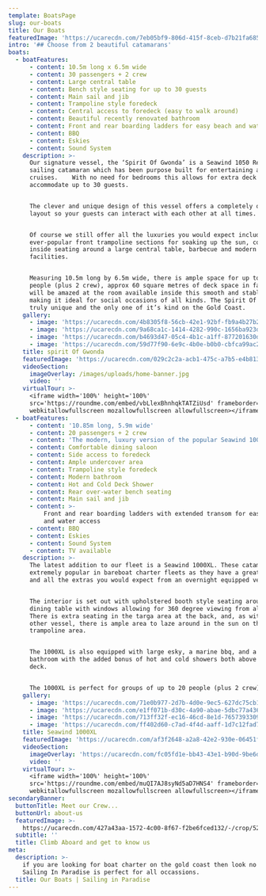 ```yaml
---
template: BoatsPage
slug: our-boats
title: Our Boats
featuredImage: 'https://ucarecdn.com/7eb05bf9-806d-415f-8ceb-d7b21fa685ce/'
intro: '## Choose from 2 beautiful catamarans'
boats:
  - boatFeatures:
      - content: 10.5m long x 6.5m wide
      - content: 30 passengers + 2 crew
      - content: Large central table
      - content: Bench style seating for up to 30 guests
      - content: Main sail and jib
      - content: Trampoline style foredeck
      - content: Central access to foredeck (easy to walk around)
      - content: Beautiful recently renovated bathroom
      - content: Front and rear boarding ladders for easy beach and water access
      - content: BBQ
      - content: Eskies
      - content: Sound System
    description: >-
      Our signature vessel, the ‘Spirit Of Gwonda’ is a Seawind 1050 Resort
      sailing catamaran which has been purpose built for entertaining and day
      cruises.    With no need for bedrooms this allows for extra deck space to
      accommodate up to 30 guests.


      The clever and unique design of this vessel offers a completely open plan
      layout so your guests can interact with each other at all times.


      Of course we still offer all the luxuries you would expect including the
      ever-popular front trampoline sections for soaking up the sun, comfortable
      inside seating around a large central table, barbecue and modern bathroom
      facilities.


      Measuring 10.5m long by 6.5m wide, there is ample space for up to 30
      people (plus 2 crew), approx 60 square metres of deck space in fact.  You
      will be amazed at the room available inside this smooth and stable boat,
      making it ideal for social occasions of all kinds. The Spirit Of Gwonda is
      truly unique and the only one of it’s kind on the Gold Coast.
    gallery:
      - image: 'https://ucarecdn.com/4b8305f8-56cb-42e1-92bf-fb9a4b27b27e/'
      - image: 'https://ucarecdn.com/9a68ca1c-1414-4282-990c-1656ba923df9/'
      - image: 'https://ucarecdn.com/b4693d47-05c4-4b1c-a1ff-877201630d9d/'
      - image: 'https://ucarecdn.com/59d77f90-6e9c-4b0e-b0b0-cbfca99ac273/'
    title: spirit Of Gwonda
    featuredImage: 'https://ucarecdn.com/029c2c2a-acb1-475c-a7b5-e4b81312a9fb/'
    videoSection:
      imageOverlay: /images/uploads/home-banner.jpg
      video: ''
    virtualTour: >-
      <iframe width='100%' height='100%'
      src='https://roundme.com/embed/vbLlexBhnhqkTATZiUsd' frameborder='0'
      webkitallowfullscreen mozallowfullscreen allowfullscreen></iframe>
  - boatFeatures:
      - content: '10.85m long, 5.9m wide'
      - content: 20 passengers + 2 crew
      - content: 'The modern, luxury version of the popular Seawind 1000 (2011 model)'
      - content: Comfortable dining saloon
      - content: Side access to foredeck
      - content: Ample undercover area
      - content: Trampoline style foredeck
      - content: Modern bathroom
      - content: Hot and Cold Deck Shower
      - content: Rear over-water bench seating
      - content: Main sail and jib
      - content: >-
          Front and rear boarding ladders with extended transom for easy beach
          and water access
      - content: BBQ
      - content: Eskies
      - content: Sound System
      - content: TV available
    description: >-
      The latest addition to our fleet is a Seawind 1000XL. These catamarans are
      extremely popular in bareboat charter fleets as they have a great layout
      and all the extras you would expect from an overnight equipped vessel.


      The interior is set out with upholstered booth style seating around a
      dining table with windows allowing for 360 degree viewing from all areas.
      There is extra seating in the targa area at the back, and, as with our
      other vessel, there is ample area to laze around in the sun on the front
      trampoline area.


      The 1000XL is also equipped with large esky, a marine bbq, and a modern
      bathroom with the added bonus of hot and cold showers both above and below
      deck.


      The 1000XL is perfect for groups of up to 20 people (plus 2 crew).
    gallery:
      - image: 'https://ucarecdn.com/71e0b977-2d7b-4d0e-9ec5-627dc75cb1cc/'
      - image: 'https://ucarecdn.com/e1ff071b-d30c-4a90-abae-5dbc77a4369e/'
      - image: 'https://ucarecdn.com/713ff32f-ec16-46cd-8e1d-7657393309df/'
      - image: 'https://ucarecdn.com/ff402d60-c7ad-4f4d-aaff-1d7c12fad780/'
    title: Seawind 1000XL
    featuredImage: 'https://ucarecdn.com/af3f2648-a2a8-42e2-930e-06451f1b0e3b/'
    videoSection:
      imageOverlay: 'https://ucarecdn.com/fc05fd1e-bb43-43e1-b90d-9be6dc1c57e7/'
      video: ''
    virtualTour: >-
      <iframe width='100%' height='100%'
      src='https://roundme.com/embed/muQI7AJ8syNd5aD7HNS4' frameborder='0'
      webkitallowfullscreen mozallowfullscreen allowfullscreen></iframe>
secondaryBanner:
  buttonTitle: Meet our Crew...
  buttonUrl: about-us
  featuredImage: >-
    https://ucarecdn.com/427a43aa-1572-4c00-8f67-f2be6fced132/-/crop/5211x2779/223,254/-/preview/
  subtitle: ''
  title: Climb Aboard and get to know us
meta:
  description: >-
    if you are looking for boat charter on the gold coast then look no further.
    Sailing In Paradise is perfect for all occassions.
  title: Our Boats | Sailing in Paradise
---
```

